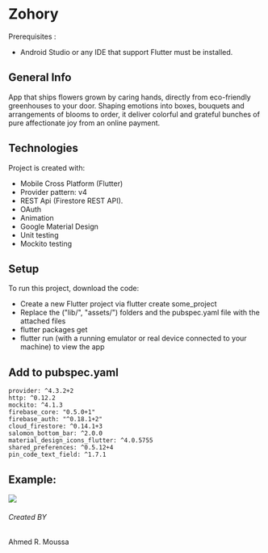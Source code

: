 # Zohory
Prerequisites :
* Android Studio or any IDE that support Flutter must be installed.

## General Info
App that ships flowers grown by caring hands, directly from eco-friendly greenhouses to
your door. Shaping emotions into boxes, bouquets and arrangements of blooms to order, it deliver
colorful and grateful bunches of pure affectionate joy from an online payment.


## Technologies
Project is created with:
* Mobile Cross Platform (Flutter)
* Provider pattern: v4
* REST Api (Firestore REST API).
* OAuth
* Animation
* Google Material Design
* Unit testing
* Mockito testing

## Setup
To run this project, download the code:
* Create a new Flutter project via flutter create some_project
* Replace the ("lib/", "assets/") folders and the pubspec.yaml file with the attached files
* flutter packages get
* flutter run (with a running emulator or real device connected to your machine) to view the app

## Add to pubspec.yaml
```
provider: ^4.3.2+2
http: ^0.12.2
mockito: ^4.1.3
firebase_core: "0.5.0+1"
firebase_auth: "^0.18.1+2"
cloud_firestore: ^0.14.1+3
salomon_bottom_bar: ^2.0.0
material_design_icons_flutter: ^4.0.5755
shared_preferences: ^0.5.12+4
pin_code_text_field: ^1.7.1
```


## Example:
![](https://firebasestorage.googleapis.com/v0/b/newsapp-2c3ef.appspot.com/o/zohory.gif?alt=media&token=57a6c892-a901-459f-8c13-20788af3d423)

###### Created BY
Ahmed R. Moussa
